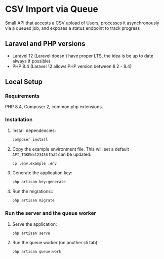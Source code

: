 # CSV Import via Queue

Small API that accepts a CSV upload of Users, processes it asynchronously via a queued job, and exposes a status endpoint to track progress 

## Laravel and PHP versions

* Laravel 12 (Laravel doesn't have proper LTS, the idea is be up to date always if possible)
* PHP 8.4 (Laravel 12 allows PHP version between 8.2 - 8.4)

## Local Setup

### Requirements
PHP 8.4, Composer 2, common php extensions.

### Installation


1. Install dependencies:
   ```bash
   composer install
   ```

2. Copy the example environment file. This will set a default `API_TOKEN=123456` that can be updated:
   ```bash
   cp .env.example .env
   ```

3. Generate the application key:
   ```bash
   php artisan key:generate
   ```
   
4. Run the migrations::
   ```bash
   php artisan migrate
   ```

### Run the server and the queue worker

1. Serve the application:
   ```bash
   php artisan serve
   ```

2. Run the queue worker (on another cli tab)
   ```bash
   php artisan queue:work
   ```
